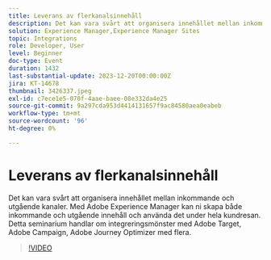 ```yaml
---
title: Leverans av flerkanalsinnehåll
description: Det kan vara svårt att organisera innehållet mellan inkommande och utgående kanaler. Med Adobe Experience Manager kan ni skapa både inkommande och utgående innehåll och använda det under hela kundresan. Detta seminarium handlar om integreringsmönster med Adobe Target, Adobe Campaign, Adobe Journey Optimizer med flera.
solution: Experience Manager,Experience Manager Sites
topic: Integrations
role: Developer, User
level: Beginner
doc-type: Event
duration: 1432
last-substantial-update: 2023-12-20T00:00:00Z
jira: KT-14678
thumbnail: 3426337.jpeg
exl-id: c7ece1e5-070f-4aae-baee-08e332da4e25
source-git-commit: 9a297cda953d4414131657f9ac84580aea0eabeb
workflow-type: tm+mt
source-wordcount: '96'
ht-degree: 0%

---
```


# Leverans av flerkanalsinnehåll

Det kan vara svårt att organisera innehållet mellan inkommande och utgående kanaler. Med Adobe Experience Manager kan ni skapa både inkommande och utgående innehåll och använda det under hela kundresan. Detta seminarium handlar om integreringsmönster med Adobe Target, Adobe Campaign, Adobe Journey Optimizer med flera.

>[!VIDEO](https://video.tv.adobe.com/v/3426337/?learn=on)
